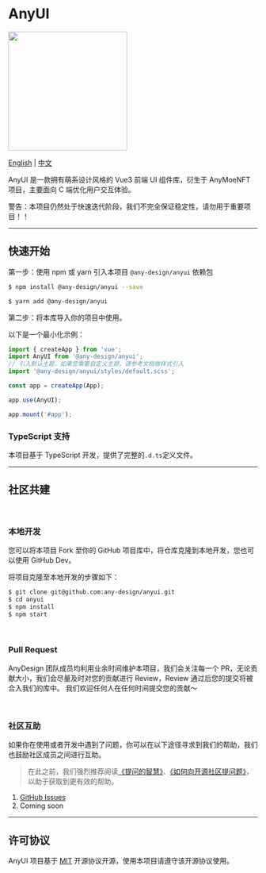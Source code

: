 # AnyUI

<img src="https://github.com/any-design/anyui/blob/main/assets/logo.png?raw=true" width="240" align="center">

[English](README.md) | [中文](README-zh_CN.md)

AnyUI 是一款拥有萌系设计风格的 Vue3 前端 UI 组件库，衍生于 AnyMoeNFT 项目，主要面向 C 端优化用户交互体验。

警告：本项目仍然处于快速迭代阶段，我们不完全保证稳定性，请勿用于重要项目！！

---

## 快速开始

第一步：使用 npm 或 yarn 引入本项目 `@any-design/anyui` 依赖包

```bash
$ npm install @any-design/anyui --save
```

```bash
$ yarn add @any-design/anyui
```

第二步：将本库导入你的项目中使用。

以下是一个最小化示例：

```js
import { createApp } from 'vue';
import AnyUI from '@any-design/anyui';
// 引入默认主题，如果您需要自定义主题，请参考文档做样式引入
import '@any-design/anyui/styles/default.scss';

const app = createApp(App);

app.use(AnyUI);

app.mount('#app');
```

### TypeScript 支持

本项目基于 TypeScript 开发，提供了完整的`.d.ts`定义文件。

---

## 社区共建

<br/>

### 本地开发

您可以将本项目 Fork 至你的 GitHub 项目库中，将仓库克隆到本地开发，您也可以使用 GitHub Dev。

将项目克隆至本地开发的步骤如下：

```bash
$ git clone git@github.com:any-design/anyui.git
$ cd anyui
$ npm install
$ npm start
```

<br/>

### Pull Request

AnyDesign 团队成员均利用业余时间维护本项目，我们会关注每一个 PR，无论贡献大小，我们会尽量及时对您的贡献进行 Review，Review 通过后您的提交将被合入我们的库中。
我们欢迎任何人在任何时间提交您的贡献～

<br/>

### 社区互助

如果你在使用或者开发中遇到了问题，你可以在以下途径寻求到我们的帮助，我们也鼓励社区成员之间进行互助。

> 在此之前，我们强烈推荐阅读[《提问的智慧》](https://github.com/ryanhanwu/How-To-Ask-Questions-The-Smart-Way)、[《如何向开源社区提问题》](https://github.com/seajs/seajs/issues/545)，以助于获取到更有效的帮助。

1. [GitHub Issues](https://github.com/any-design/anyui/issues)
2. Coming soon

---

## 许可协议

AnyUI 项目基于 [MIT](LICENSE) 开源协议开源，使用本项目请遵守该开源协议使用。
